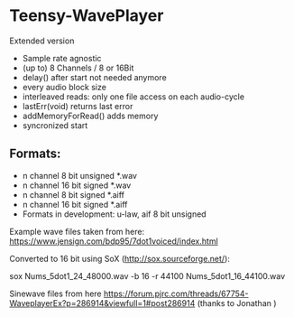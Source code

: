 # Teensy-WavePlayer

Extended version

- Sample rate agnostic
- (up to) 8 Channels / 8 or 16Bit
- delay() after start not needed anymore
- every audio block size
- interleaved reads: only one file access on each audio-cycle
- lastErr(void) returns last error
- addMemoryForRead() adds memory
- syncronized start

## Formats:
- n channel 8 bit unsigned *.wav
- n channel 16 bit signed *.wav
- n channel 8 bit signed *.aiff
- n channel 16 bit signed *.aiff
- Formats in development: u-law, aif 8 bit unsigned



Example wave files taken from here:
https://www.jensign.com/bdp95/7dot1voiced/index.html

Converted to 16 bit using SoX (http://sox.sourceforge.net/):

sox  Nums_5dot1_24_48000.wav -b 16 -r 44100 Nums_5dot1_16_44100.wav

Sinewave files from here https://forum.pjrc.com/threads/67754-WaveplayerEx?p=286914&viewfull=1#post286914 (thanks to Jonathan )
